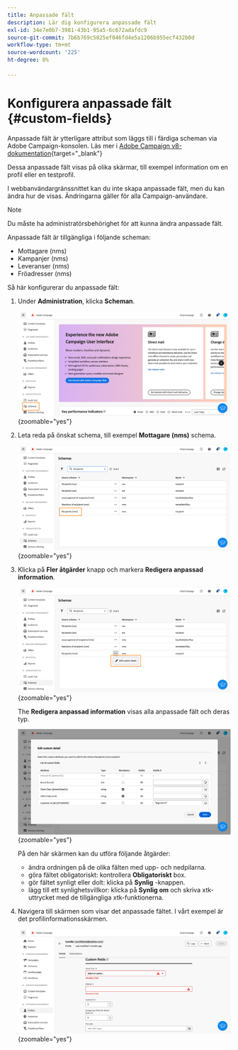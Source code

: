 ```yaml
---
title: Anpassade fält
description: Lär dig konfigurera anpassade fält
exl-id: 34e7e0b7-3981-43b1-95a5-6c672adafdc9
source-git-commit: 7b6b769c5825ef046fd4e5a1206b955ecf432b0d
workflow-type: tm+mt
source-wordcount: '225'
ht-degree: 0%

---
```


# Konfigurera anpassade fält {#custom-fields}

Anpassade fält är ytterligare attribut som läggs till i färdiga scheman via Adobe Campaign-konsolen. Läs mer i [Adobe Campaign v8-dokumentation](https://experienceleague.adobe.com/docs/campaign/campaign-v8/developer/shemas-forms/extend-schema.html){target="_blank"}

Dessa anpassade fält visas på olika skärmar, till exempel information om en profil eller en testprofil.

I webbanvändargränssnittet kan du inte skapa anpassade fält, men du kan ändra hur de visas. Ändringarna gäller för alla Campaign-användare.

>[!NOTE]
>
>Du måste ha administratörsbehörighet för att kunna ändra anpassade fält.

Anpassade fält är tillgängliga i följande scheman:

* Mottagare (nms)
* Kampanjer (nms)
* Leveranser (nms)
* Fröadresser (nms)

Så här konfigurerar du anpassade fält:

1. Under **Administration**, klicka **Scheman**.

   ![](assets/custom-fields.png){zoomable="yes"}

1. Leta reda på önskat schema, till exempel **Mottagare (nms)** schema.

   ![](assets/custom-fields2.png){zoomable="yes"}

1. Klicka på **Fler åtgärder** knapp och markera **Redigera anpassad information**.

   ![](assets/custom-fields3.png){zoomable="yes"}

   The **Redigera anpassad information** visas alla anpassade fält och deras typ.

   ![](assets/custom-fields4.png){zoomable="yes"}

   På den här skärmen kan du utföra följande åtgärder:

   * ändra ordningen på de olika fälten med upp- och nedpilarna.
   * göra fältet obligatoriskt: kontrollera **Obligatoriskt** box.
   * gör fältet synligt eller dolt: klicka på **Synlig** -knappen.
   * lägg till ett synlighetsvillkor: klicka på **Synlig om** och skriva xtk-uttrycket med de tillgängliga xtk-funktionerna.

1. Navigera till skärmen som visar det anpassade fältet. I vårt exempel är det profilinformationsskärmen.

   ![](assets/custom-fields5.png){zoomable="yes"}
